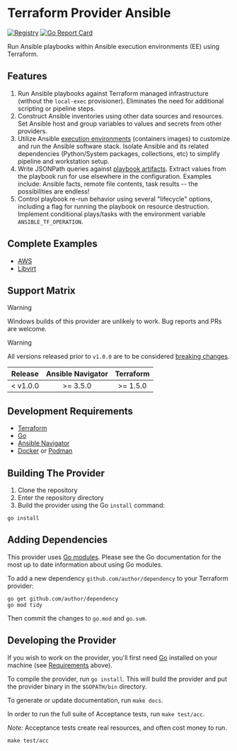 # Terraform Provider Ansible

[![Registry](https://img.shields.io/badge/ansible-Terraform%20Registry-blue)](https://registry.terraform.io/providers/marshallford/ansible/latest/docs)
[![Go Report Card](https://goreportcard.com/badge/github.com/marshallford/terraform-provider-ansible)](https://goreportcard.com/report/github.com/marshallford/terraform-provider-ansible)

Run Ansible playbooks within Ansible execution environments (EE) using Terraform.

## Features

1. Run Ansible playbooks against Terraform managed infrastructure (without the `local-exec` provisioner). Eliminates the need for additional scripting or pipeline steps.
2. Construct Ansible inventories using other data sources and resources. Set Ansible host and group variables to values and secrets from other providers.
3. Utilize Ansible [execution environments](https://ansible.readthedocs.io/en/latest/getting_started_ee/index.html) (containers images) to customize and run the Ansible software stack. Isolate Ansible and its related dependencies (Python/System packages, collections, etc) to simplify pipeline and workstation setup.
4. Write JSONPath queries against [playbook artifacts](https://access.redhat.com/documentation/en-us/red_hat_ansible_automation_platform/2.0-ea/html/ansible_navigator_creator_guide/assembly-troubleshooting-navigator_ansible-navigator#proc-review-artifact_troubleshooting-navigator). Extract values from the playbook run for use elsewhere in the configuration. Examples include: Ansible facts, remote file contents, task results -- the possibilities are endless!
5. Control playbook re-run behavior using several "lifecycle" options, including a flag for running the playbook on resource destruction. Implement conditional plays/tasks with the environment variable `ANSIBLE_TF_OPERATION`.

## Complete Examples

* [AWS](./complete-examples/aws/)
* [Libvirt](./complete-examples/libvirt/)

## Support Matrix

> [!WARNING]
> Windows builds of this provider are unlikely to work. Bug reports and PRs are welcome.

> [!WARNING]
> All versions released prior to `v1.0.0` are to be considered [breaking changes](https://semver.org/#how-do-i-know-when-to-release-100).

|  Release | Ansible Navigator | Terraform |
|:--------:|:-----------------:|:---------:|
| < v1.0.0 |      >= 3.5.0     |  >= 1.5.0 |

## Development Requirements

- [Terraform](https://developer.hashicorp.com/terraform/downloads)
- [Go](https://golang.org/doc/install)
- [Ansible Navigator](https://ansible.readthedocs.io/projects/navigator/installation/)
- [Docker](https://docs.docker.com/engine/install/) or [Podman](https://podman.io/docs/installation)

## Building The Provider

1. Clone the repository
2. Enter the repository directory
3. Build the provider using the Go `install` command:

```shell
go install
```

## Adding Dependencies

This provider uses [Go modules](https://github.com/golang/go/wiki/Modules).
Please see the Go documentation for the most up to date information about using Go modules.

To add a new dependency `github.com/author/dependency` to your Terraform provider:

```shell
go get github.com/author/dependency
go mod tidy
```

Then commit the changes to `go.mod` and `go.sum`.

## Developing the Provider

If you wish to work on the provider, you'll first need [Go](http://www.golang.org) installed on your machine (see [Requirements](#development-requirements) above).

To compile the provider, run `go install`. This will build the provider and put the provider binary in the `$GOPATH/bin` directory.

To generate or update documentation, run `make docs`.

In order to run the full suite of Acceptance tests, run `make test/acc`.

*Note:* Acceptance tests create real resources, and often cost money to run.

```shell
make test/acc
```
